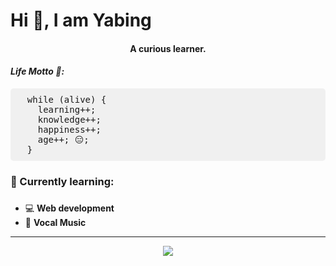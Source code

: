 <h1>Hi 👋, I am Yabing</h1>
<h4 style="text-align: center;">A curious learner.</h4>

<h4 style="font-style: italic;">Life Motto 🤔:</h4>
<pre style="background-color: #f0f0f0; padding: 10px; border-radius: 5px;">
  while (alive) {
    learning++;
    knowledge++;
    happiness++;
    age++; 😑;
  }
</pre>

  <summary style="font-weight: bold;"><h3>🌱 Currently learning:<h3></summary>
  <ul>
    <li>💻 <strong>Web development</strong></li>
    <li>🎤 <strong>Vocal Music</strong></li>
  </ul>

<hr>

<p align="center">
  <a href="https://skillicons.dev">
    <img src="https://skillicons.dev/icons?i=c,cpp,html,css,javascript,python,django,vim,git,linux,docker" />
  </a>
</p>
